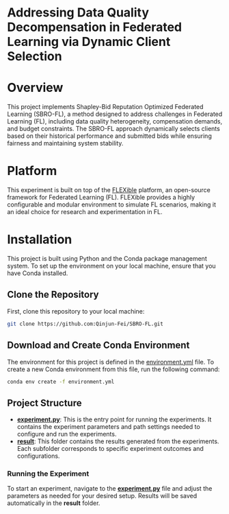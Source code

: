 # Addressing Data Quality Decompensation in Federated Learning via Dynamic Client Selection

# Overview

This project implements Shapley-Bid Reputation Optimized Federated Learning (SBRO-FL), a method designed to address challenges in Federated Learning (FL), including data quality heterogeneity, compensation demands, and budget constraints. The SBRO-FL approach dynamically selects clients based on their historical performance and submitted bids while ensuring fairness and maintaining system stability.

# Platform

This experiment is built on top of the [FLEXible](https://github.com/FLEXible-FL/FLEXible) platform, an open-source framework for Federated Learning (FL). FLEXible provides a highly configurable and modular environment to simulate FL scenarios, making it an ideal choice for research and experimentation in FL.

# Installation

This project is built using Python and the Conda package management system. To set up the environment on your local machine, ensure that you have Conda installed.

## Clone the Repository

First, clone this repository to your local machine:
```bash
git clone https://github.com:Qinjun-Fei/SBRO-FL.git
```
## 	Download and Create Conda Environment

The environment for this project is defined in the [environment.yml](https://github.com/Qinjun-Fei/SBRO-FL/blob/main/environment.yml) file. To create a new Conda environment from this file, run the following command:
```bash
conda env create -f environment.yml
```
## Project Structure

- **[experiment.py](experiments/experiment.py)**: This is the entry point for running the experiments. It contains the experiment parameters and path settings needed to configure and run the experiments.
- **[result](./result)**: This folder contains the results generated from the experiments. Each subfolder corresponds to specific experiment outcomes and configurations.

### Running the Experiment

To start an experiment, navigate to the **[experiment.py](experiments/experiment.py)** file and adjust the parameters as needed for your desired setup. Results will be saved automatically in the **result** folder.
